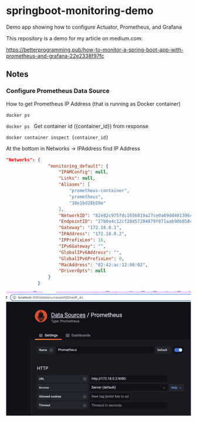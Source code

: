 # springboot-monitoring-demo
Demo app showing how to configure Actuator, Prometheus, and Grafana

This repository is a demo for my article on medium.com:

https://betterprogramming.pub/how-to-monitor-a-spring-boot-app-with-prometheus-and-grafana-22e2338f97fc


## Notes
### Configure Prometheus Data Source
How to get Prometheus IP Address (that is running as Docker container)
```shell
docker ps
```
``docker ps ``
Get container id ({container_id}) from response
```shell
docker container inspect {container_id}
```

At the bottom in Networks -> IPAddress find IP Address

```json
"Networks": {
                "monitoring_default": {
                    "IPAMConfig": null,
                    "Links": null,
                    "Aliases": [
                        "prometheus-container",
                        "prometheus",
                        "38e1bd28b59e"
                    ],
                    "NetworkID": "82e82c975fdc1656819a27ce0a69dd401396c7ac0f585efffd36fcd7fb2f3b3c",
                    "EndpointID": "27b0a4c12cf20d57284879f071aab90b858ca7da1f00a95c4bc7d4db28893113",
                    "Gateway": "172.18.0.1",
                    "IPAddress": "172.18.0.2",
                    "IPPrefixLen": 16,
                    "IPv6Gateway": "",
                    "GlobalIPv6Address": "",
                    "GlobalIPv6PrefixLen": 0,
                    "MacAddress": "02:42:ac:12:00:02",
                    "DriverOpts": null
                }
            }

```

![img.png](img.png)


